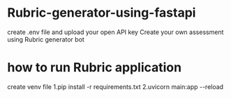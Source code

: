 # Rubric-generator-using-fastapi
create .env file and upload your open API key
Create your own assessment using Rubric generator bot
# how to run Rubric application
create venv file
1.pip install -r requirements.txt
2.uvicorn main:app --reload
